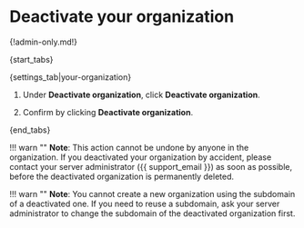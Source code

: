 # Deactivate your organization

{!admin-only.md!}

{start_tabs}

{settings_tab|your-organization}

1. Under **Deactivate organization**, click **Deactivate organization**.

1. Confirm by clicking **Deactivate organization**.

{end_tabs}

!!! warn ""
    **Note**: This action cannot be undone by anyone in the organization. If you
    deactivated your organization by accident, please contact your server
    administrator ({{ support_email }}) as soon as possible, before the
    deactivated organization is permanently deleted.

!!! warn ""
    **Note**: You cannot create a new organization using the subdomain of a
    deactivated one. If you need to reuse a subdomain, ask your server
    administrator to change the subdomain of the deactivated organization first.
